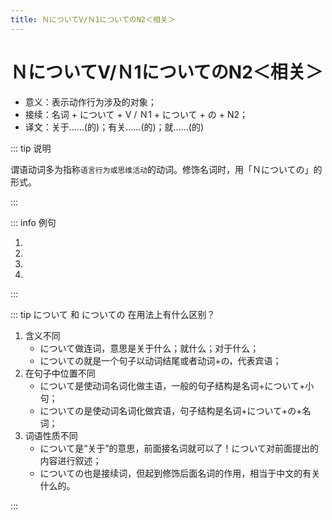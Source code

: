 ```yaml
---
title: ＮについてV/Ｎ1についてのN2＜相关＞
---
```


# ＮについてV/Ｎ1についてのN2＜相关＞

- 意义：表示动作行为涉及的对象；
- 接续：名词 + について + V / Ｎ1 + について + の + N2；
- 译文：关于……(的)；有关……(的)；就……(的)

::: tip 说明

谓语动词多为指称`语言行为或思维活动`的动词。修饰名词时，用「Ｎについての」的形式。

:::

::: info 例句

1. <grammer-content sentence="ここでは、[食事/しょくじ]のマナーや**[習慣/しゅうかん]について**[比較/ひかく]する。" trans="这里比较一下吃饭的礼仪和习惯。" />
2. <grammer-content sentence="これから[日本語/にほんご]の**[文法/ぶんぽう]について**[説明/せつめい]します。" trans="下面就日语语法进行说明。" />
3. <grammer-content sentence="[若者/わかもの]のスマホ**[利用/りよう]について**アンケート[調査/ちょうさ]をした。" trans="对年轻人使用智能手机进行了问卷调查。" />
4. <grammer-content sentence="**[日本文化/にほんぶんか]についての**[資料/しりょう]を[集/あつ]めている。" trans="收集关于日本文化的资料。" />

:::

::: tip について 和 についての 在用法上有什么区别？

1. 含义不同
   - について做连词，意思是关于什么；就什么；对于什么；
   - についての就是一个句子以动词结尾或者动词+の，代表宾语；
2. 在句子中位置不同
   - について是使动词名词化做主语，一般的句子结构是名词+について+小句；
   - についての是使动词名词化做宾语，句子结构是名词+について+の+名词；
3. 词语性质不同
   - について是“关于”的意思，前面接名词就可以了！について对前面提出的内容进行叙述；
   - についての也是接续词，但起到修饰后面名词的作用，相当于中文的有关什么的。

:::
